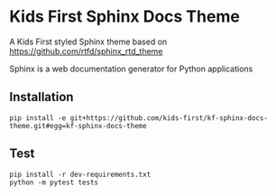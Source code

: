 # Kids First Sphinx Docs Theme

A Kids First styled Sphinx theme based on https://github.com/rtfd/sphinx_rtd_theme

Sphinx is a web documentation generator for Python applications

## Installation
```
pip install -e git+https://github.com/kids-first/kf-sphinx-docs-theme.git#egg=kf-sphinx-docs-theme
```

## Test
```
pip install -r dev-requirements.txt
python -m pytest tests
```
